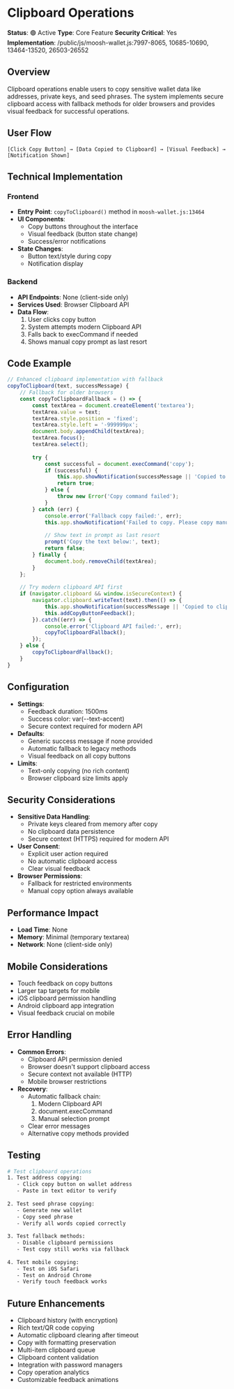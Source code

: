 # Clipboard Operations

**Status**: 🟢 Active
**Type**: Core Feature
**Security Critical**: Yes
**Implementation**: /public/js/moosh-wallet.js:7997-8065, 10685-10690, 13464-13520, 26503-26552

## Overview
Clipboard operations enable users to copy sensitive wallet data like addresses, private keys, and seed phrases. The system implements secure clipboard access with fallback methods for older browsers and provides visual feedback for successful operations.

## User Flow
```
[Click Copy Button] → [Data Copied to Clipboard] → [Visual Feedback] → [Notification Shown]
```

## Technical Implementation

### Frontend
- **Entry Point**: `copyToClipboard()` method in `moosh-wallet.js:13464`
- **UI Components**: 
  - Copy buttons throughout the interface
  - Visual feedback (button state change)
  - Success/error notifications
- **State Changes**: 
  - Button text/style during copy
  - Notification display

### Backend
- **API Endpoints**: None (client-side only)
- **Services Used**: Browser Clipboard API
- **Data Flow**: 
  1. User clicks copy button
  2. System attempts modern Clipboard API
  3. Falls back to execCommand if needed
  4. Shows manual copy prompt as last resort

## Code Example
```javascript
// Enhanced clipboard implementation with fallback
copyToClipboard(text, successMessage) {
    // Fallback for older browsers
    const copyToClipboardFallback = () => {
        const textArea = document.createElement('textarea');
        textArea.value = text;
        textArea.style.position = 'fixed';
        textArea.style.left = '-999999px';
        document.body.appendChild(textArea);
        textArea.focus();
        textArea.select();
        
        try {
            const successful = document.execCommand('copy');
            if (successful) {
                this.app.showNotification(successMessage || 'Copied to clipboard!', 'success');
                return true;
            } else {
                throw new Error('Copy command failed');
            }
        } catch (err) {
            console.error('Fallback copy failed:', err);
            this.app.showNotification('Failed to copy. Please copy manually.', 'error');
            
            // Show text in prompt as last resort
            prompt('Copy the text below:', text);
            return false;
        } finally {
            document.body.removeChild(textArea);
        }
    };
    
    // Try modern clipboard API first
    if (navigator.clipboard && window.isSecureContext) {
        navigator.clipboard.writeText(text).then(() => {
            this.app.showNotification(successMessage || 'Copied to clipboard!', 'success');
            this.addCopyButtonFeedback();
        }).catch((err) => {
            console.error('Clipboard API failed:', err);
            copyToClipboardFallback();
        });
    } else {
        copyToClipboardFallback();
    }
}
```

## Configuration
- **Settings**: 
  - Feedback duration: 1500ms
  - Success color: var(--text-accent)
  - Secure context required for modern API
- **Defaults**: 
  - Generic success message if none provided
  - Automatic fallback to legacy methods
  - Visual feedback on all copy buttons
- **Limits**: 
  - Text-only copying (no rich content)
  - Browser clipboard size limits apply

## Security Considerations
- **Sensitive Data Handling**:
  - Private keys cleared from memory after copy
  - No clipboard data persistence
  - Secure context (HTTPS) required for modern API
- **User Consent**:
  - Explicit user action required
  - No automatic clipboard access
  - Clear visual feedback
- **Browser Permissions**:
  - Fallback for restricted environments
  - Manual copy option always available

## Performance Impact
- **Load Time**: None
- **Memory**: Minimal (temporary textarea)
- **Network**: None (client-side only)

## Mobile Considerations
- Touch feedback on copy buttons
- Larger tap targets for mobile
- iOS clipboard permission handling
- Android clipboard app integration
- Visual feedback crucial on mobile

## Error Handling
- **Common Errors**: 
  - Clipboard API permission denied
  - Browser doesn't support clipboard access
  - Secure context not available (HTTP)
  - Mobile browser restrictions
- **Recovery**: 
  - Automatic fallback chain:
    1. Modern Clipboard API
    2. document.execCommand
    3. Manual selection prompt
  - Clear error messages
  - Alternative copy methods provided

## Testing
```bash
# Test clipboard operations
1. Test address copying:
   - Click copy button on wallet address
   - Paste in text editor to verify
   
2. Test seed phrase copying:
   - Generate new wallet
   - Copy seed phrase
   - Verify all words copied correctly
   
3. Test fallback methods:
   - Disable clipboard permissions
   - Test copy still works via fallback
   
4. Test mobile copying:
   - Test on iOS Safari
   - Test on Android Chrome
   - Verify touch feedback works
```

## Future Enhancements
- Clipboard history (with encryption)
- Rich text/QR code copying
- Automatic clipboard clearing after timeout
- Copy with formatting preservation
- Multi-item clipboard queue
- Clipboard content validation
- Integration with password managers
- Copy operation analytics
- Customizable feedback animations